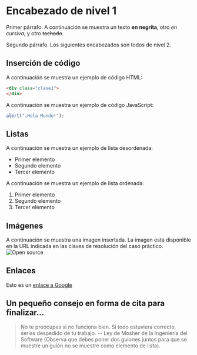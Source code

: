 # Encabezado de nivel 1

Primer párrafo. A continuación se muestra un texto **en negrita**, otro _en cursiva_, y otro ~~tachado~~.

Segundo párrafo.
Los siguientes encabezados son todos de nivel 2.

## Inserción de código
A continuación se muestra un ejemplo de código HTML:
```html
<div class="clase1">
</div>
```
A continuación se muestra un ejemplo de código JavaScript:
```js
alert("¡Hola Mundo!");
```

## Listas
A continuación se muestra un ejemplo de lista desordenada:
* Primer elemento
* Segundo elemento
* Tercer elemento

A continuación se muestra un ejemplo de lista ordenada:
1. Primer elemento
1. Segundo elemento
1. Tercer elemento

## Imágenes
A continuación se muestra una imagen insertada. La imagen está disponible en la URL indicada en las claves de resolución del caso práctico.
![Open source](https://es.m.wikipedia.org/wiki/Archivo:Open_Source_Initiative.svg)

## Enlaces
Esto es un [enlace a Google](https://www.google.es)

## Un pequeño consejo en forma de cita para finalizar...

> No te preocupes si no funciona bien. Si todo estuviera correcto, serías despedido de tu trabajo.
> -- Ley de Mosher de la Ingeniería del Software
(Observa que debes poner dos guiones juntos para que se muestre un guión  no se muestre como elemento de lista).
